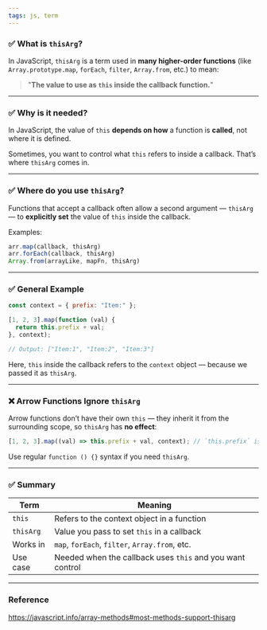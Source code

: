 ```yaml
---
tags: js, term
---
```


### ✅ What is `thisArg`?

In JavaScript, `thisArg` is a term used in **many higher-order functions** (like `Array.prototype.map`, `forEach`, `filter`, `Array.from`, etc.) to mean:

> "**The value to use as `this` inside the callback function.**"

---

### ✅ Why is it needed?

In JavaScript, the value of `this` **depends on how** a function is **called**, not where it is defined.

Sometimes, you want to control what `this` refers to inside a callback. That’s where `thisArg` comes in.

---

### ✅ Where do you use `thisArg`?

Functions that accept a callback often allow a second argument — `thisArg` — to **explicitly set** the value of `this` inside the callback.

Examples:

```js
arr.map(callback, thisArg)
arr.forEach(callback, thisArg)
Array.from(arrayLike, mapFn, thisArg)
```

---

### ✅ General Example

```js
const context = { prefix: "Item:" };

[1, 2, 3].map(function (val) {
  return this.prefix + val;
}, context);

// Output: ["Item:1", "Item:2", "Item:3"]
```

Here, `this` inside the callback refers to the `context` object — because we passed it as `thisArg`.

---

### ❌ Arrow Functions Ignore `thisArg`

Arrow functions don’t have their own `this` — they inherit it from the surrounding scope, so `thisArg` has **no effect**:

```js
[1, 2, 3].map((val) => this.prefix + val, context); // `this.prefix` is undefined
```

Use regular `function () {}` syntax if you need `thisArg`.

---

### ✅ Summary

| Term      | Meaning                                                   |
| --------- | --------------------------------------------------------- |
| `this`    | Refers to the context object in a function                |
| `thisArg` | Value you pass to set `this` in a callback                |
| Works in  | `map`, `forEach`, `filter`, `Array.from`, etc.            |
| Use case  | Needed when the callback uses `this` and you want control |

---

### Reference
https://javascript.info/array-methods#most-methods-support-thisarg